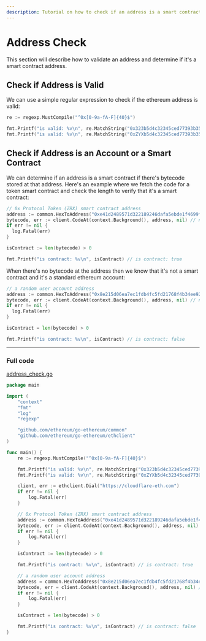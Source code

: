 ```yaml
---
description: Tutorial on how to check if an address is a smart contract or an account with Go.
---
```


# Address Check

This section will describe how to validate an address and determine if it's a smart contract address.

## Check if Address is Valid

We can use a simple regular expression to check if the ethereum address is valid:

```go
re := regexp.MustCompile("^0x[0-9a-fA-F]{40}$")

fmt.Printf("is valid: %v\n", re.MatchString("0x323b5d4c32345ced77393b3530b1eed0f346429d")) // is valid: true
fmt.Printf("is valid: %v\n", re.MatchString("0xZYXb5d4c32345ced77393b3530b1eed0f346429d")) // is valid: false
```

## Check if Address is an Account or a Smart Contract

We can determine if an address is a smart contract if there's bytecode stored at that address. Here's an example where we fetch the code for a token smart contract and check the length to verify that it's a smart contract:

```go
// 0x Protocol Token (ZRX) smart contract address
address := common.HexToAddress("0xe41d2489571d322189246dafa5ebde1f4699f498")
bytecode, err := client.CodeAt(context.Background(), address, nil) // nil is latest block
if err != nil {
  log.Fatal(err)
}

isContract := len(bytecode) > 0

fmt.Printf("is contract: %v\n", isContract) // is contract: true
```

When there's no bytecode at the address then we know that it's not a smart contract and it's a standard ethereum account:

```go
// a random user account address
address := common.HexToAddress("0x8e215d06ea7ec1fdb4fc5fd21768f4b34ee92ef4")
bytecode, err := client.CodeAt(context.Background(), address, nil) // nil is latest block
if err != nil {
  log.Fatal(err)
}

isContract = len(bytecode) > 0

fmt.Printf("is contract: %v\n", isContract) // is contract: false
```

---

### Full code

[address_check.go](https://github.com/mhxw/ethereum-development-with-go-book/blob/main/code/address_check.go)

```go
package main

import (
	"context"
	"fmt"
	"log"
	"regexp"

	"github.com/ethereum/go-ethereum/common"
	"github.com/ethereum/go-ethereum/ethclient"
)

func main() {
	re := regexp.MustCompile("^0x[0-9a-fA-F]{40}$")

	fmt.Printf("is valid: %v\n", re.MatchString("0x323b5d4c32345ced77393b3530b1eed0f346429d")) // is valid: true
	fmt.Printf("is valid: %v\n", re.MatchString("0xZYXb5d4c32345ced77393b3530b1eed0f346429d")) // is valid: false

	client, err := ethclient.Dial("https://cloudflare-eth.com")
	if err != nil {
		log.Fatal(err)
	}

	// 0x Protocol Token (ZRX) smart contract address
	address := common.HexToAddress("0xe41d2489571d322189246dafa5ebde1f4699f498")
	bytecode, err := client.CodeAt(context.Background(), address, nil) // nil is latest block
	if err != nil {
		log.Fatal(err)
	}

	isContract := len(bytecode) > 0

	fmt.Printf("is contract: %v\n", isContract) // is contract: true

	// a random user account address
	address = common.HexToAddress("0x8e215d06ea7ec1fdb4fc5fd21768f4b34ee92ef4")
	bytecode, err = client.CodeAt(context.Background(), address, nil) // nil is latest block
	if err != nil {
		log.Fatal(err)
	}

	isContract = len(bytecode) > 0

	fmt.Printf("is contract: %v\n", isContract) // is contract: false
}
```
